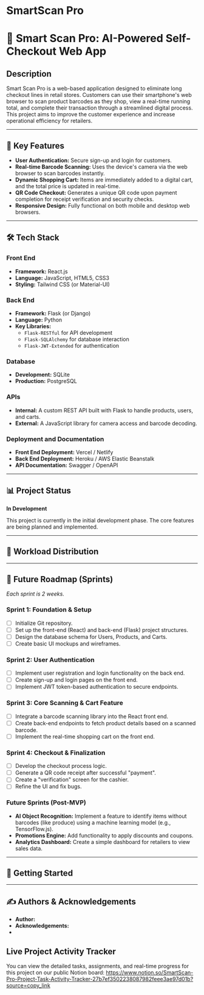
# SmartScan Pro

# 🛒 Smart Scan Pro: AI-Powered Self-Checkout Web App

## Description
Smart Scan Pro is a web-based application designed to eliminate long checkout lines in retail stores. Customers can use their smartphone's web browser to scan product barcodes as they shop, view a real-time running total, and complete their transaction through a streamlined digital process. This project aims to improve the customer experience and increase operational efficiency for retailers.

---

## 🔑 Key Features
- **User Authentication:** Secure sign-up and login for customers.
- **Real-time Barcode Scanning:** Uses the device's camera via the web browser to scan barcodes instantly.
- **Dynamic Shopping Cart:** Items are immediately added to a digital cart, and the total price is updated in real-time.
- **QR Code Checkout:** Generates a unique QR code upon payment completion for receipt verification and security checks.
- **Responsive Design:** Fully functional on both mobile and desktop web browsers.

---

## 🛠️ Tech Stack

### Front End
* **Framework:** React.js
* **Language:** JavaScript, HTML5, CSS3
* **Styling:** Tailwind CSS (or Material-UI)

### Back End
* **Framework:** Flask (or Django)
* **Language:** Python
* **Key Libraries:**
    * `Flask-RESTful` for API development
    * `Flask-SQLAlchemy` for database interaction
    * `Flask-JWT-Extended` for authentication

### Database
* **Development:** SQLite
* **Production:** PostgreSQL

### APIs
* **Internal:** A custom REST API built with Flask to handle products, users, and carts.
* **External:** A JavaScript library for camera access and barcode decoding.

### Deployment and Documentation
* **Front End Deployment:** Vercel / Netlify
* **Back End Deployment:** Heroku / AWS Elastic Beanstalk
* **API Documentation:** Swagger / OpenAPI

---

## 📊 Project Status
**In Development**

This project is currently in the initial development phase. The core features are being planned and implemented.

---

## 👥 Workload Distribution


---

## 🚀 Future Roadmap (Sprints)
*Each sprint is 2 weeks.*

### Sprint 1: Foundation & Setup
- [ ] Initialize Git repository.
- [ ] Set up the front-end (React) and back-end (Flask) project structures.
- [ ] Design the database schema for Users, Products, and Carts.
- [ ] Create basic UI mockups and wireframes.

### Sprint 2: User Authentication
- [ ] Implement user registration and login functionality on the back end.
- [ ] Create sign-up and login pages on the front end.
- [ ] Implement JWT token-based authentication to secure endpoints.

### Sprint 3: Core Scanning & Cart Feature
- [ ] Integrate a barcode scanning library into the React front end.
- [ ] Create back-end endpoints to fetch product details based on a scanned barcode.
- [ ] Implement the real-time shopping cart on the front end.

### Sprint 4: Checkout & Finalization
- [ ] Develop the checkout process logic.
- [ ] Generate a QR code receipt after successful "payment".
- [ ] Create a "verification" screen for the cashier.
- [ ] Refine the UI and fix bugs.

### Future Sprints (Post-MVP)
- **AI Object Recognition:** Implement a feature to identify items without barcodes (like produce) using a machine learning model (e.g., TensorFlow.js).
- **Promotions Engine:** Add functionality to apply discounts and coupons.
- **Analytics Dashboard:** Create a simple dashboard for retailers to view sales data.

---

## 🏁 Getting Started

---
## ✍️ Authors & Acknowledgements
* **Author:** 
* **Acknowledgements:**
* 
## Live Project Activity Tracker
You can view the detailed tasks, assignments, and real-time progress for this project on our public Notion board:
https://www.notion.so/SmartScan-Pro-Project-Task-Activity-Tracker-27b7ef3502238087982feee3ae97d01b?source=copy_link
